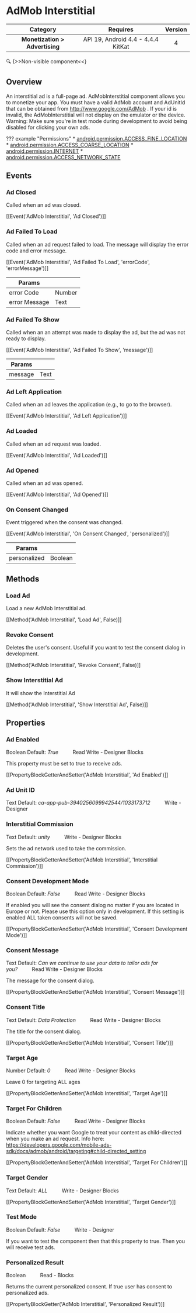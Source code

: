 # AdMob Interstitial

| Category | Requires | Version |
|:--------:|:-------:|:--------:|
|**Monetization > Advertising**|<span class="chip chip-any">API 19, Android 4.4 - 4.4.4 KitKat</span>|<span class="chip chip-number">4</span>|

:mag: {>>Non-visible component<<}

## Overview

An interstitial ad is a full-page ad. AdMobInterstitial component allows you to monetize your app. You must have a valid AdMob account and AdUnitId that can be obtained from http://www.google.com/AdMob . If your id is invalid, the AdMobInterstitial will not display on the emulator or the device. Warning: Make sure you're in test mode during development to avoid being disabled for clicking your own ads. 

??? example "Permissions"
    * [android.permission.ACCESS_FINE_LOCATION](https://developer.android.com/reference/android/Manifest.permission.html#ACCESS_FINE_LOCATION)
    * [android.permission.ACCESS_COARSE_LOCATION](https://developer.android.com/reference/android/Manifest.permission.html#ACCESS_COARSE_LOCATION)
    * [android.permission.INTERNET](https://developer.android.com/reference/android/Manifest.permission.html#INTERNET)
    * [android.permission.ACCESS_NETWORK_STATE](https://developer.android.com/reference/android/Manifest.permission.html#ACCESS_NETWORK_STATE)


## Events

### Ad Closed

Called when an ad was closed.

[[Event('AdMob Interstitial', 'Ad Closed')]]

### Ad Failed To Load

Called when an ad request failed to load. The message will display the error code and error message.

[[Event('AdMob Interstitial', 'Ad Failed To Load', 'errorCode', 'errorMessage')]]

| Params | []() |
|--------|------|
|error Code|<span class="chip chip-number">Number</span>|
|error Message|<span class="chip chip-text">Text</span>|


### Ad Failed To Show

Called when an an attempt was made to display the ad, but the ad was not ready to display.

[[Event('AdMob Interstitial', 'Ad Failed To Show', 'message')]]

| Params | []() |
|--------|------|
|message|<span class="chip chip-text">Text</span>|


### Ad Left Application

Called when an ad leaves the application (e.g., to go to the browser).

[[Event('AdMob Interstitial', 'Ad Left Application')]]

### Ad Loaded

Called when an ad request was loaded.

[[Event('AdMob Interstitial', 'Ad Loaded')]]

### Ad Opened

Called when an ad was opened.

[[Event('AdMob Interstitial', 'Ad Opened')]]

### On Consent Changed

Event triggered when the consent was changed.

[[Event('AdMob Interstitial', 'On Consent Changed', 'personalized')]]

| Params | []() |
|--------|------|
|personalized|<span class="chip chip-boolean">Boolean</span>|


## Methods

### Load Ad

Load a new AdMob Interstitial ad.

[[Method('AdMob Interstitial', 'Load Ad', False)]]

### Revoke Consent

Deletes the user's consent. Useful if you want to test the consent dialog in development.

[[Method('AdMob Interstitial', 'Revoke Consent', False)]]

### Show Interstitial Ad

It will show the Interstitial Ad

[[Method('AdMob Interstitial', 'Show Interstitial Ad', False)]]

## Properties

### Ad Enabled

<span class="chip chip-boolean">Boolean</span> <span class="chip chip-boolean">Default: <i>True</i></span>&nbsp;&nbsp;&nbsp;&nbsp;&nbsp;&nbsp;&nbsp;&nbsp;&nbsp;&nbsp;<span class="chip chip-rw">Read</span> <span class="chip chip-rw">Write</span> - <span class="chip chip-bd">Designer</span> <span class="chip chip-bd">Blocks</span> 

This property must be set to true to receive ads.

[[PropertyBlockGetterAndSetter('AdMob Interstitial', 'Ad Enabled')]]

### Ad Unit ID

<span class="chip chip-text">Text</span> <span class="chip chip-text">Default: <i>ca-app-pub-3940256099942544/1033173712</i></span>&nbsp;&nbsp;&nbsp;&nbsp;&nbsp;&nbsp;&nbsp;&nbsp;&nbsp;&nbsp;<span class="chip chip-rw">Write</span> - <span class="chip chip-bd">Designer</span> 

### Interstitial Commission

<span class="chip chip-text">Text</span> <span class="chip chip-text">Default: <i>unity</i></span>&nbsp;&nbsp;&nbsp;&nbsp;&nbsp;&nbsp;&nbsp;&nbsp;&nbsp;&nbsp;<span class="chip chip-rw">Write</span> - <span class="chip chip-bd">Designer</span> <span class="chip chip-bd">Blocks</span> 

Sets the ad network used to take the commission.

[[PropertyBlockGetterAndSetter('AdMob Interstitial', 'Interstitial Commission')]]

### Consent Development Mode

<span class="chip chip-boolean">Boolean</span> <span class="chip chip-boolean">Default: <i>False</i></span>&nbsp;&nbsp;&nbsp;&nbsp;&nbsp;&nbsp;&nbsp;&nbsp;&nbsp;&nbsp;<span class="chip chip-rw">Read</span> <span class="chip chip-rw">Write</span> - <span class="chip chip-bd">Designer</span> <span class="chip chip-bd">Blocks</span> 

If enabled you will see the consent dialog no matter if you are located in Europe or not. Please use this option only in development. If this setting is enabled ALL taken consents will not be saved.

[[PropertyBlockGetterAndSetter('AdMob Interstitial', 'Consent Development Mode')]]

### Consent Message

<span class="chip chip-text">Text</span> <span class="chip chip-text">Default: <i>Can we continue to use your data to tailor ads for you?</i></span>&nbsp;&nbsp;&nbsp;&nbsp;&nbsp;&nbsp;&nbsp;&nbsp;&nbsp;&nbsp;<span class="chip chip-rw">Read</span> <span class="chip chip-rw">Write</span> - <span class="chip chip-bd">Designer</span> <span class="chip chip-bd">Blocks</span> 

The message for the consent dialog.

[[PropertyBlockGetterAndSetter('AdMob Interstitial', 'Consent Message')]]

### Consent Title

<span class="chip chip-text">Text</span> <span class="chip chip-text">Default: <i>Data Protection</i></span>&nbsp;&nbsp;&nbsp;&nbsp;&nbsp;&nbsp;&nbsp;&nbsp;&nbsp;&nbsp;<span class="chip chip-rw">Read</span> <span class="chip chip-rw">Write</span> - <span class="chip chip-bd">Designer</span> <span class="chip chip-bd">Blocks</span> 

The title for the consent dialog.

[[PropertyBlockGetterAndSetter('AdMob Interstitial', 'Consent Title')]]

### Target Age

<span class="chip chip-number">Number</span> <span class="chip chip-number">Default: <i>0</i></span>&nbsp;&nbsp;&nbsp;&nbsp;&nbsp;&nbsp;&nbsp;&nbsp;&nbsp;&nbsp;<span class="chip chip-rw">Read</span> <span class="chip chip-rw">Write</span> - <span class="chip chip-bd">Designer</span> <span class="chip chip-bd">Blocks</span> 

Leave 0 for targeting ALL ages

[[PropertyBlockGetterAndSetter('AdMob Interstitial', 'Target Age')]]

### Target For Children

<span class="chip chip-boolean">Boolean</span> <span class="chip chip-boolean">Default: <i>False</i></span>&nbsp;&nbsp;&nbsp;&nbsp;&nbsp;&nbsp;&nbsp;&nbsp;&nbsp;&nbsp;<span class="chip chip-rw">Read</span> <span class="chip chip-rw">Write</span> - <span class="chip chip-bd">Designer</span> <span class="chip chip-bd">Blocks</span> 

Indicate whether you want Google to treat your content as child-directed when you make an ad request. Info here: https://developers.google.com/mobile-ads-sdk/docs/admob/android/targeting#child-directed_setting

[[PropertyBlockGetterAndSetter('AdMob Interstitial', 'Target For Children')]]

### Target Gender

<span class="chip chip-text">Text</span> <span class="chip chip-text">Default: <i>ALL</i></span>&nbsp;&nbsp;&nbsp;&nbsp;&nbsp;&nbsp;&nbsp;&nbsp;&nbsp;&nbsp;<span class="chip chip-rw">Write</span> - <span class="chip chip-bd">Designer</span> <span class="chip chip-bd">Blocks</span> 

[[PropertyBlockGetterAndSetter('AdMob Interstitial', 'Target Gender')]]

### Test Mode

<span class="chip chip-boolean">Boolean</span> <span class="chip chip-boolean">Default: <i>False</i></span>&nbsp;&nbsp;&nbsp;&nbsp;&nbsp;&nbsp;&nbsp;&nbsp;&nbsp;&nbsp;<span class="chip chip-rw">Write</span> - <span class="chip chip-bd">Designer</span> 

If you want to test the component then that this property to true. Then you will receive test ads.

### Personalized Result

<span class="chip chip-boolean">Boolean</span>&nbsp;&nbsp;&nbsp;&nbsp;&nbsp;&nbsp;&nbsp;&nbsp;&nbsp;&nbsp;<span class="chip chip-rw">Read</span> - <span class="chip chip-bd">Blocks</span> 

Returns the current personalized consent. If true user has consent to personalized ads.

[[PropertyBlockGetter('AdMob Interstitial', 'Personalized Result')]]